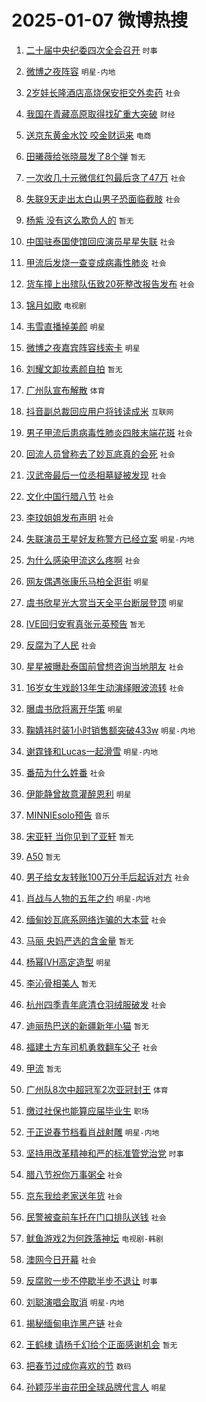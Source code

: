 # 2025-01-07 微博热搜 
1. [二十届中央纪委四次全会召开](https://m.weibo.cn/search?containerid=100103type%3D1%26t%3D10%26q%3D%23%E4%BA%8C%E5%8D%81%E5%B1%8A%E4%B8%AD%E5%A4%AE%E7%BA%AA%E5%A7%94%E5%9B%9B%E6%AC%A1%E5%85%A8%E4%BC%9A%E5%8F%AC%E5%BC%80%23&stream_entry_id=51&isnewpage=1&extparam=seat%3D1%26cate%3D10103%26q%3D%2523%25E4%25BA%258C%25E5%258D%2581%25E5%25B1%258A%25E4%25B8%25AD%25E5%25A4%25AE%25E7%25BA%25AA%25E5%25A7%2594%25E5%259B%259B%25E6%25AC%25A1%25E5%2585%25A8%25E4%25BC%259A%25E5%258F%25AC%25E5%25BC%2580%2523%26filter_type%3Drealtimehot%26stream_entry_id%3D51%26pos%3D0%26c_type%3D51%26dgr%3D0%26display_time%3D1736184083%26pre_seqid%3D173618408309308891125) `时事` 

2. [微博之夜阵容](https://m.weibo.cn/search?containerid=100103type%3D1%26t%3D10%26q%3D%E5%BE%AE%E5%8D%9A%E4%B9%8B%E5%A4%9C%E9%98%B5%E5%AE%B9&stream_entry_id=31&isnewpage=1&extparam=seat%3D1%26cate%3D5001%26flag%3D16%26stream_entry_id%3D31%26lcate%3D5001%26realpos%3D1%26q%3D%25E5%25BE%25AE%25E5%258D%259A%25E4%25B9%258B%25E5%25A4%259C%25E9%2598%25B5%25E5%25AE%25B9%26filter_type%3Drealtimehot%26dgr%3D0%26pos%3D0%26c_type%3D31%26band_rank%3D1%26display_time%3D1736184083%26pre_seqid%3D173618408309308891125) `明星-内地` 

3. [2岁娃长隆酒店高烧保安拒交外卖药](https://m.weibo.cn/search?containerid=100103type%3D1%26t%3D10%26q%3D%232%E5%B2%81%E5%A8%83%E9%95%BF%E9%9A%86%E9%85%92%E5%BA%97%E9%AB%98%E7%83%A7%E4%BF%9D%E5%AE%89%E6%8B%92%E4%BA%A4%E5%A4%96%E5%8D%96%E8%8D%AF%23&stream_entry_id=31&isnewpage=1&extparam=seat%3D1%26cate%3D5001%26flag%3D0%26stream_entry_id%3D31%26lcate%3D5001%26realpos%3D2%26q%3D%25232%25E5%25B2%2581%25E5%25A8%2583%25E9%2595%25BF%25E9%259A%2586%25E9%2585%2592%25E5%25BA%2597%25E9%25AB%2598%25E7%2583%25A7%25E4%25BF%259D%25E5%25AE%2589%25E6%258B%2592%25E4%25BA%25A4%25E5%25A4%2596%25E5%258D%2596%25E8%258D%25AF%2523%26filter_type%3Drealtimehot%26dgr%3D0%26pos%3D1%26c_type%3D31%26band_rank%3D2%26display_time%3D1736184083%26pre_seqid%3D173618408309308891125) `社会` 

4. [我国在青藏高原取得找矿重大突破](https://m.weibo.cn/search?containerid=100103type%3D1%26t%3D10%26q%3D%23%E6%88%91%E5%9B%BD%E5%9C%A8%E9%9D%92%E8%97%8F%E9%AB%98%E5%8E%9F%E5%8F%96%E5%BE%97%E6%89%BE%E7%9F%BF%E9%87%8D%E5%A4%A7%E7%AA%81%E7%A0%B4%23&stream_entry_id=31&isnewpage=1&extparam=seat%3D1%26cate%3D5001%26flag%3D0%26stream_entry_id%3D31%26lcate%3D5001%26realpos%3D3%26q%3D%2523%25E6%2588%2591%25E5%259B%25BD%25E5%259C%25A8%25E9%259D%2592%25E8%2597%258F%25E9%25AB%2598%25E5%258E%259F%25E5%258F%2596%25E5%25BE%2597%25E6%2589%25BE%25E7%259F%25BF%25E9%2587%258D%25E5%25A4%25A7%25E7%25AA%2581%25E7%25A0%25B4%2523%26filter_type%3Drealtimehot%26dgr%3D0%26pos%3D2%26c_type%3D31%26band_rank%3D3%26display_time%3D1736184083%26pre_seqid%3D173618408309308891125) `财经` 

5. [送京东黄金水饺 咬金财运来](https://m.weibo.cn/search?containerid=100103type%3D1%26t%3D10%26q%3D%23%E9%80%81%E4%BA%AC%E4%B8%9C%E9%BB%84%E9%87%91%E6%B0%B4%E9%A5%BA+%E5%92%AC%E9%87%91%E8%B4%A2%E8%BF%90%E6%9D%A5%23&stream_entry_id=31&isnewpage=1&extparam=seat%3D1%26cate%3D5001%26stream_entry_id%3D31%26lcate%3D5001%26q%3D%2523%25E9%2580%2581%25E4%25BA%25AC%25E4%25B8%259C%25E9%25BB%2584%25E9%2587%2591%25E6%25B0%25B4%25E9%25A5%25BA%2520%25E5%2592%25AC%25E9%2587%2591%25E8%25B4%25A2%25E8%25BF%2590%25E6%259D%25A5%2523%26topic_ad%3D1%26c_type%3D31%26is_ad_pos%3D1%26filter_type%3Drealtimehot%26dgr%3D0%26pos%3D3%26adid%3D271813%26band_rank%3D4%26display_time%3D1736184083%26pre_seqid%3D173618408309308891125) `电商` 

6. [田曦薇给张晓晨发了8个弹](https://m.weibo.cn/search?containerid=100103type%3D1%26t%3D10%26q%3D%E7%94%B0%E6%9B%A6%E8%96%87%E7%BB%99%E5%BC%A0%E6%99%93%E6%99%A8%E5%8F%91%E4%BA%868%E4%B8%AA%E5%BC%B9&stream_entry_id=31&isnewpage=1&extparam=seat%3D1%26cate%3D5001%26flag%3D1%26stream_entry_id%3D31%26lcate%3D5001%26realpos%3D4%26q%3D%25E7%2594%25B0%25E6%259B%25A6%25E8%2596%2587%25E7%25BB%2599%25E5%25BC%25A0%25E6%2599%2593%25E6%2599%25A8%25E5%258F%2591%25E4%25BA%25868%25E4%25B8%25AA%25E5%25BC%25B9%26filter_type%3Drealtimehot%26dgr%3D0%26pos%3D4%26c_type%3D31%26band_rank%3D4%26display_time%3D1736184083%26pre_seqid%3D173618408309308891125) `暂无` 

7. [一次收几十元微信红包最后贪了47万](https://m.weibo.cn/search?containerid=100103type%3D1%26t%3D10%26q%3D%23%E4%B8%80%E6%AC%A1%E6%94%B6%E5%87%A0%E5%8D%81%E5%85%83%E5%BE%AE%E4%BF%A1%E7%BA%A2%E5%8C%85%E6%9C%80%E5%90%8E%E8%B4%AA%E4%BA%8647%E4%B8%87%23&stream_entry_id=31&isnewpage=1&extparam=seat%3D1%26cate%3D5001%26flag%3D0%26stream_entry_id%3D31%26lcate%3D5001%26realpos%3D5%26q%3D%2523%25E4%25B8%2580%25E6%25AC%25A1%25E6%2594%25B6%25E5%2587%25A0%25E5%258D%2581%25E5%2585%2583%25E5%25BE%25AE%25E4%25BF%25A1%25E7%25BA%25A2%25E5%258C%2585%25E6%259C%2580%25E5%2590%258E%25E8%25B4%25AA%25E4%25BA%258647%25E4%25B8%2587%2523%26filter_type%3Drealtimehot%26dgr%3D0%26pos%3D5%26c_type%3D31%26band_rank%3D5%26display_time%3D1736184083%26pre_seqid%3D173618408309308891125) `社会` 

8. [失联9天走出太白山男子恐面临截肢](https://m.weibo.cn/search?containerid=100103type%3D1%26t%3D10%26q%3D%23%E5%A4%B1%E8%81%949%E5%A4%A9%E8%B5%B0%E5%87%BA%E5%A4%AA%E7%99%BD%E5%B1%B1%E7%94%B7%E5%AD%90%E6%81%90%E9%9D%A2%E4%B8%B4%E6%88%AA%E8%82%A2%23&stream_entry_id=31&isnewpage=1&extparam=seat%3D1%26cate%3D5001%26flag%3D0%26stream_entry_id%3D31%26lcate%3D5001%26realpos%3D6%26q%3D%2523%25E5%25A4%25B1%25E8%2581%25949%25E5%25A4%25A9%25E8%25B5%25B0%25E5%2587%25BA%25E5%25A4%25AA%25E7%2599%25BD%25E5%25B1%25B1%25E7%2594%25B7%25E5%25AD%2590%25E6%2581%2590%25E9%259D%25A2%25E4%25B8%25B4%25E6%2588%25AA%25E8%2582%25A2%2523%26filter_type%3Drealtimehot%26dgr%3D0%26pos%3D6%26c_type%3D31%26band_rank%3D6%26display_time%3D1736184083%26pre_seqid%3D173618408309308891125) `社会` 

9. [杨紫 没有这么欺负人的](https://m.weibo.cn/search?containerid=100103type%3D1%26t%3D10%26q%3D%E6%9D%A8%E7%B4%AB+%E6%B2%A1%E6%9C%89%E8%BF%99%E4%B9%88%E6%AC%BA%E8%B4%9F%E4%BA%BA%E7%9A%84&stream_entry_id=31&isnewpage=1&extparam=seat%3D1%26cate%3D5001%26flag%3D2%26stream_entry_id%3D31%26lcate%3D5001%26realpos%3D7%26q%3D%25E6%259D%25A8%25E7%25B4%25AB%2520%25E6%25B2%25A1%25E6%259C%2589%25E8%25BF%2599%25E4%25B9%2588%25E6%25AC%25BA%25E8%25B4%259F%25E4%25BA%25BA%25E7%259A%2584%26filter_type%3Drealtimehot%26dgr%3D0%26pos%3D7%26c_type%3D31%26band_rank%3D7%26display_time%3D1736184083%26pre_seqid%3D173618408309308891125) `暂无` 

10. [中国驻泰国使馆回应演员星星失联](https://m.weibo.cn/search?containerid=100103type%3D1%26t%3D10%26q%3D%23%E4%B8%AD%E5%9B%BD%E9%A9%BB%E6%B3%B0%E5%9B%BD%E4%BD%BF%E9%A6%86%E5%9B%9E%E5%BA%94%E6%BC%94%E5%91%98%E6%98%9F%E6%98%9F%E5%A4%B1%E8%81%94%23&stream_entry_id=31&isnewpage=1&extparam=seat%3D1%26cate%3D5001%26flag%3D0%26stream_entry_id%3D31%26lcate%3D5001%26realpos%3D8%26q%3D%2523%25E4%25B8%25AD%25E5%259B%25BD%25E9%25A9%25BB%25E6%25B3%25B0%25E5%259B%25BD%25E4%25BD%25BF%25E9%25A6%2586%25E5%259B%259E%25E5%25BA%2594%25E6%25BC%2594%25E5%2591%2598%25E6%2598%259F%25E6%2598%259F%25E5%25A4%25B1%25E8%2581%2594%2523%26filter_type%3Drealtimehot%26dgr%3D0%26pos%3D8%26c_type%3D31%26band_rank%3D8%26display_time%3D1736184083%26pre_seqid%3D173618408309308891125) `社会` 

11. [甲流后发烧一查变成病毒性肺炎](https://m.weibo.cn/search?containerid=100103type%3D1%26t%3D10%26q%3D%23%E7%94%B2%E6%B5%81%E5%90%8E%E5%8F%91%E7%83%A7%E4%B8%80%E6%9F%A5%E5%8F%98%E6%88%90%E7%97%85%E6%AF%92%E6%80%A7%E8%82%BA%E7%82%8E%23&stream_entry_id=31&isnewpage=1&extparam=seat%3D1%26cate%3D5001%26flag%3D0%26stream_entry_id%3D31%26lcate%3D5001%26realpos%3D9%26q%3D%2523%25E7%2594%25B2%25E6%25B5%2581%25E5%2590%258E%25E5%258F%2591%25E7%2583%25A7%25E4%25B8%2580%25E6%259F%25A5%25E5%258F%2598%25E6%2588%2590%25E7%2597%2585%25E6%25AF%2592%25E6%2580%25A7%25E8%2582%25BA%25E7%2582%258E%2523%26filter_type%3Drealtimehot%26dgr%3D0%26pos%3D9%26c_type%3D31%26band_rank%3D9%26display_time%3D1736184083%26pre_seqid%3D173618408309308891125) `社会` 

12. [货车撞上出殡队伍致20死整改报告发布](https://m.weibo.cn/search?containerid=100103type%3D1%26t%3D10%26q%3D%23%E8%B4%A7%E8%BD%A6%E6%92%9E%E4%B8%8A%E5%87%BA%E6%AE%A1%E9%98%9F%E4%BC%8D%E8%87%B420%E6%AD%BB%E6%95%B4%E6%94%B9%E6%8A%A5%E5%91%8A%E5%8F%91%E5%B8%83%23&stream_entry_id=31&isnewpage=1&extparam=seat%3D1%26cate%3D5001%26flag%3D0%26stream_entry_id%3D31%26lcate%3D5001%26realpos%3D10%26q%3D%2523%25E8%25B4%25A7%25E8%25BD%25A6%25E6%2592%259E%25E4%25B8%258A%25E5%2587%25BA%25E6%25AE%25A1%25E9%2598%259F%25E4%25BC%258D%25E8%2587%25B420%25E6%25AD%25BB%25E6%2595%25B4%25E6%2594%25B9%25E6%258A%25A5%25E5%2591%258A%25E5%258F%2591%25E5%25B8%2583%2523%26filter_type%3Drealtimehot%26dgr%3D0%26pos%3D10%26c_type%3D31%26band_rank%3D10%26display_time%3D1736184083%26pre_seqid%3D173618408309308891125) `社会` 

13. [锦月如歌](https://m.weibo.cn/search?containerid=100103type%3D1%26t%3D10%26q%3D%E9%94%A6%E6%9C%88%E5%A6%82%E6%AD%8C&stream_entry_id=31&isnewpage=1&extparam=seat%3D1%26cate%3D5001%26flag%3D1%26stream_entry_id%3D31%26lcate%3D5001%26realpos%3D11%26q%3D%25E9%2594%25A6%25E6%259C%2588%25E5%25A6%2582%25E6%25AD%258C%26filter_type%3Drealtimehot%26dgr%3D0%26pos%3D11%26c_type%3D31%26band_rank%3D11%26display_time%3D1736184083%26pre_seqid%3D173618408309308891125) `电视剧` 

14. [韦雪直播掉美颜](https://m.weibo.cn/search?containerid=100103type%3D1%26t%3D10%26q%3D%23%E9%9F%A6%E9%9B%AA%E7%9B%B4%E6%92%AD%E6%8E%89%E7%BE%8E%E9%A2%9C%23&stream_entry_id=31&isnewpage=1&extparam=seat%3D1%26cate%3D5001%26flag%3D0%26stream_entry_id%3D31%26lcate%3D5001%26realpos%3D12%26q%3D%2523%25E9%259F%25A6%25E9%259B%25AA%25E7%259B%25B4%25E6%2592%25AD%25E6%258E%2589%25E7%25BE%258E%25E9%25A2%259C%2523%26filter_type%3Drealtimehot%26dgr%3D0%26pos%3D12%26c_type%3D31%26band_rank%3D12%26display_time%3D1736184083%26pre_seqid%3D173618408309308891125) `明星` 

15. [微博之夜嘉宾阵容线索卡](https://m.weibo.cn/search?containerid=100103type%3D1%26t%3D10%26q%3D%23%E5%BE%AE%E5%8D%9A%E4%B9%8B%E5%A4%9C%E5%98%89%E5%AE%BE%E9%98%B5%E5%AE%B9%E7%BA%BF%E7%B4%A2%E5%8D%A1%23&stream_entry_id=31&isnewpage=1&extparam=seat%3D1%26cate%3D5001%26flag%3D1%26stream_entry_id%3D31%26lcate%3D5001%26realpos%3D13%26q%3D%2523%25E5%25BE%25AE%25E5%258D%259A%25E4%25B9%258B%25E5%25A4%259C%25E5%2598%2589%25E5%25AE%25BE%25E9%2598%25B5%25E5%25AE%25B9%25E7%25BA%25BF%25E7%25B4%25A2%25E5%258D%25A1%2523%26filter_type%3Drealtimehot%26dgr%3D0%26pos%3D13%26c_type%3D31%26band_rank%3D13%26display_time%3D1736184083%26pre_seqid%3D173618408309308891125) `明星` 

16. [刘耀文卸妆素颜自拍](https://m.weibo.cn/search?containerid=100103type%3D1%26t%3D10%26q%3D%23%E5%88%98%E8%80%80%E6%96%87%E5%8D%B8%E5%A6%86%E7%B4%A0%E9%A2%9C%E8%87%AA%E6%8B%8D%23&stream_entry_id=31&isnewpage=1&extparam=seat%3D1%26cate%3D5001%26flag%3D1%26stream_entry_id%3D31%26lcate%3D5001%26realpos%3D14%26q%3D%2523%25E5%2588%2598%25E8%2580%2580%25E6%2596%2587%25E5%258D%25B8%25E5%25A6%2586%25E7%25B4%25A0%25E9%25A2%259C%25E8%2587%25AA%25E6%258B%258D%2523%26filter_type%3Drealtimehot%26dgr%3D0%26pos%3D14%26c_type%3D31%26band_rank%3D14%26display_time%3D1736184083%26pre_seqid%3D173618408309308891125) `暂无` 

17. [广州队宣布解散](https://m.weibo.cn/search?containerid=100103type%3D1%26t%3D10%26q%3D%23%E5%B9%BF%E5%B7%9E%E9%98%9F%E5%AE%A3%E5%B8%83%E8%A7%A3%E6%95%A3%23&stream_entry_id=31&isnewpage=1&extparam=seat%3D1%26cate%3D5001%26flag%3D0%26stream_entry_id%3D31%26lcate%3D5001%26realpos%3D15%26q%3D%2523%25E5%25B9%25BF%25E5%25B7%259E%25E9%2598%259F%25E5%25AE%25A3%25E5%25B8%2583%25E8%25A7%25A3%25E6%2595%25A3%2523%26filter_type%3Drealtimehot%26dgr%3D0%26pos%3D15%26c_type%3D31%26band_rank%3D15%26display_time%3D1736184083%26pre_seqid%3D173618408309308891125) `体育` 

18. [抖音副总裁回应用户将钱读成米](https://m.weibo.cn/search?containerid=100103type%3D1%26t%3D10%26q%3D%23%E6%8A%96%E9%9F%B3%E5%89%AF%E6%80%BB%E8%A3%81%E5%9B%9E%E5%BA%94%E7%94%A8%E6%88%B7%E5%B0%86%E9%92%B1%E8%AF%BB%E6%88%90%E7%B1%B3%23&stream_entry_id=31&isnewpage=1&extparam=seat%3D1%26cate%3D5001%26flag%3D0%26stream_entry_id%3D31%26lcate%3D5001%26realpos%3D16%26q%3D%2523%25E6%258A%2596%25E9%259F%25B3%25E5%2589%25AF%25E6%2580%25BB%25E8%25A3%2581%25E5%259B%259E%25E5%25BA%2594%25E7%2594%25A8%25E6%2588%25B7%25E5%25B0%2586%25E9%2592%25B1%25E8%25AF%25BB%25E6%2588%2590%25E7%25B1%25B3%2523%26filter_type%3Drealtimehot%26dgr%3D0%26pos%3D16%26c_type%3D31%26band_rank%3D16%26display_time%3D1736184083%26pre_seqid%3D173618408309308891125) `互联网` 

19. [男子甲流后患病毒性肺炎四肢末端花斑](https://m.weibo.cn/search?containerid=100103type%3D1%26t%3D10%26q%3D%23%E7%94%B7%E5%AD%90%E7%94%B2%E6%B5%81%E5%90%8E%E6%82%A3%E7%97%85%E6%AF%92%E6%80%A7%E8%82%BA%E7%82%8E%E5%9B%9B%E8%82%A2%E6%9C%AB%E7%AB%AF%E8%8A%B1%E6%96%91%23&stream_entry_id=31&isnewpage=1&extparam=seat%3D1%26cate%3D5001%26flag%3D0%26stream_entry_id%3D31%26lcate%3D5001%26realpos%3D17%26q%3D%2523%25E7%2594%25B7%25E5%25AD%2590%25E7%2594%25B2%25E6%25B5%2581%25E5%2590%258E%25E6%2582%25A3%25E7%2597%2585%25E6%25AF%2592%25E6%2580%25A7%25E8%2582%25BA%25E7%2582%258E%25E5%259B%259B%25E8%2582%25A2%25E6%259C%25AB%25E7%25AB%25AF%25E8%258A%25B1%25E6%2596%2591%2523%26filter_type%3Drealtimehot%26dgr%3D0%26pos%3D17%26c_type%3D31%26band_rank%3D17%26display_time%3D1736184083%26pre_seqid%3D173618408309308891125) `社会` 

20. [回流人员曾称去了妙瓦底真的会死](https://m.weibo.cn/search?containerid=100103type%3D1%26t%3D10%26q%3D%23%E5%9B%9E%E6%B5%81%E4%BA%BA%E5%91%98%E6%9B%BE%E7%A7%B0%E5%8E%BB%E4%BA%86%E5%A6%99%E7%93%A6%E5%BA%95%E7%9C%9F%E7%9A%84%E4%BC%9A%E6%AD%BB%23&stream_entry_id=31&isnewpage=1&extparam=seat%3D1%26cate%3D5001%26flag%3D0%26stream_entry_id%3D31%26lcate%3D5001%26realpos%3D18%26q%3D%2523%25E5%259B%259E%25E6%25B5%2581%25E4%25BA%25BA%25E5%2591%2598%25E6%259B%25BE%25E7%25A7%25B0%25E5%258E%25BB%25E4%25BA%2586%25E5%25A6%2599%25E7%2593%25A6%25E5%25BA%2595%25E7%259C%259F%25E7%259A%2584%25E4%25BC%259A%25E6%25AD%25BB%2523%26filter_type%3Drealtimehot%26dgr%3D0%26pos%3D18%26c_type%3D31%26band_rank%3D18%26display_time%3D1736184083%26pre_seqid%3D173618408309308891125) `社会` 

21. [汉武帝最后一位丞相墓疑被发现](https://m.weibo.cn/search?containerid=100103type%3D1%26t%3D10%26q%3D%23%E6%B1%89%E6%AD%A6%E5%B8%9D%E6%9C%80%E5%90%8E%E4%B8%80%E4%BD%8D%E4%B8%9E%E7%9B%B8%E5%A2%93%E7%96%91%E8%A2%AB%E5%8F%91%E7%8E%B0%23&stream_entry_id=31&isnewpage=1&extparam=seat%3D1%26cate%3D5001%26flag%3D0%26stream_entry_id%3D31%26lcate%3D5001%26realpos%3D19%26q%3D%2523%25E6%25B1%2589%25E6%25AD%25A6%25E5%25B8%259D%25E6%259C%2580%25E5%2590%258E%25E4%25B8%2580%25E4%25BD%258D%25E4%25B8%259E%25E7%259B%25B8%25E5%25A2%2593%25E7%2596%2591%25E8%25A2%25AB%25E5%258F%2591%25E7%258E%25B0%2523%26filter_type%3Drealtimehot%26dgr%3D0%26pos%3D19%26c_type%3D31%26band_rank%3D19%26display_time%3D1736184083%26pre_seqid%3D173618408309308891125) `社会` 

22. [文化中国行腊八节](https://m.weibo.cn/search?containerid=100103type%3D1%26t%3D10%26q%3D%23%E6%96%87%E5%8C%96%E4%B8%AD%E5%9B%BD%E8%A1%8C%E8%85%8A%E5%85%AB%E8%8A%82%23&stream_entry_id=31&isnewpage=1&extparam=seat%3D1%26cate%3D5001%26flag%3D1%26stream_entry_id%3D31%26lcate%3D5001%26realpos%3D20%26q%3D%2523%25E6%2596%2587%25E5%258C%2596%25E4%25B8%25AD%25E5%259B%25BD%25E8%25A1%258C%25E8%2585%258A%25E5%2585%25AB%25E8%258A%2582%2523%26filter_type%3Drealtimehot%26dgr%3D0%26pos%3D20%26c_type%3D31%26band_rank%3D20%26display_time%3D1736184083%26pre_seqid%3D173618408309308891125) `社会` 

23. [李玟姐姐发布声明](https://m.weibo.cn/search?containerid=100103type%3D1%26t%3D10%26q%3D%23%E6%9D%8E%E7%8E%9F%E5%A7%90%E5%A7%90%E5%8F%91%E5%B8%83%E5%A3%B0%E6%98%8E%23&stream_entry_id=31&isnewpage=1&extparam=seat%3D1%26cate%3D5001%26flag%3D0%26stream_entry_id%3D31%26lcate%3D5001%26realpos%3D21%26q%3D%2523%25E6%259D%258E%25E7%258E%259F%25E5%25A7%2590%25E5%25A7%2590%25E5%258F%2591%25E5%25B8%2583%25E5%25A3%25B0%25E6%2598%258E%2523%26filter_type%3Drealtimehot%26dgr%3D0%26pos%3D21%26c_type%3D31%26band_rank%3D21%26display_time%3D1736184083%26pre_seqid%3D173618408309308891125) `社会` 

24. [失联演员王星好友称警方已经立案](https://m.weibo.cn/search?containerid=100103type%3D1%26t%3D10%26q%3D%23%E5%A4%B1%E8%81%94%E6%BC%94%E5%91%98%E7%8E%8B%E6%98%9F%E5%A5%BD%E5%8F%8B%E7%A7%B0%E8%AD%A6%E6%96%B9%E5%B7%B2%E7%BB%8F%E7%AB%8B%E6%A1%88%23&stream_entry_id=31&isnewpage=1&extparam=seat%3D1%26cate%3D5001%26flag%3D1%26stream_entry_id%3D31%26lcate%3D5001%26realpos%3D22%26q%3D%2523%25E5%25A4%25B1%25E8%2581%2594%25E6%25BC%2594%25E5%2591%2598%25E7%258E%258B%25E6%2598%259F%25E5%25A5%25BD%25E5%258F%258B%25E7%25A7%25B0%25E8%25AD%25A6%25E6%2596%25B9%25E5%25B7%25B2%25E7%25BB%258F%25E7%25AB%258B%25E6%25A1%2588%2523%26filter_type%3Drealtimehot%26dgr%3D0%26pos%3D22%26c_type%3D31%26band_rank%3D22%26display_time%3D1736184083%26pre_seqid%3D173618408309308891125) `明星-内地` 

25. [为什么感染甲流这么疼啊](https://m.weibo.cn/search?containerid=100103type%3D1%26t%3D10%26q%3D%23%E4%B8%BA%E4%BB%80%E4%B9%88%E6%84%9F%E6%9F%93%E7%94%B2%E6%B5%81%E8%BF%99%E4%B9%88%E7%96%BC%E5%95%8A%23&stream_entry_id=31&isnewpage=1&extparam=seat%3D1%26cate%3D5001%26flag%3D0%26stream_entry_id%3D31%26lcate%3D5001%26realpos%3D23%26q%3D%2523%25E4%25B8%25BA%25E4%25BB%2580%25E4%25B9%2588%25E6%2584%259F%25E6%259F%2593%25E7%2594%25B2%25E6%25B5%2581%25E8%25BF%2599%25E4%25B9%2588%25E7%2596%25BC%25E5%2595%258A%2523%26filter_type%3Drealtimehot%26dgr%3D0%26pos%3D23%26c_type%3D31%26band_rank%3D23%26display_time%3D1736184083%26pre_seqid%3D173618408309308891125) `社会` 

26. [网友偶遇张康乐马柏全逛街](https://m.weibo.cn/search?containerid=100103type%3D1%26t%3D10%26q%3D%23%E7%BD%91%E5%8F%8B%E5%81%B6%E9%81%87%E5%BC%A0%E5%BA%B7%E4%B9%90%E9%A9%AC%E6%9F%8F%E5%85%A8%E9%80%9B%E8%A1%97%23&stream_entry_id=31&isnewpage=1&extparam=seat%3D1%26cate%3D5001%26flag%3D0%26stream_entry_id%3D31%26lcate%3D5001%26realpos%3D24%26q%3D%2523%25E7%25BD%2591%25E5%258F%258B%25E5%2581%25B6%25E9%2581%2587%25E5%25BC%25A0%25E5%25BA%25B7%25E4%25B9%2590%25E9%25A9%25AC%25E6%259F%258F%25E5%2585%25A8%25E9%2580%259B%25E8%25A1%2597%2523%26filter_type%3Drealtimehot%26dgr%3D0%26pos%3D24%26c_type%3D31%26band_rank%3D24%26display_time%3D1736184083%26pre_seqid%3D173618408309308891125) `明星` 

27. [虞书欣星光大赏当天全平台断层登顶](https://m.weibo.cn/search?containerid=100103type%3D1%26t%3D10%26q%3D%23%E8%99%9E%E4%B9%A6%E6%AC%A3%E6%98%9F%E5%85%89%E5%A4%A7%E8%B5%8F%E5%BD%93%E5%A4%A9%E5%85%A8%E5%B9%B3%E5%8F%B0%E6%96%AD%E5%B1%82%E7%99%BB%E9%A1%B6%23&stream_entry_id=31&isnewpage=1&extparam=seat%3D1%26cate%3D5001%26flag%3D0%26stream_entry_id%3D31%26lcate%3D5001%26realpos%3D25%26q%3D%2523%25E8%2599%259E%25E4%25B9%25A6%25E6%25AC%25A3%25E6%2598%259F%25E5%2585%2589%25E5%25A4%25A7%25E8%25B5%258F%25E5%25BD%2593%25E5%25A4%25A9%25E5%2585%25A8%25E5%25B9%25B3%25E5%258F%25B0%25E6%2596%25AD%25E5%25B1%2582%25E7%2599%25BB%25E9%25A1%25B6%2523%26filter_type%3Drealtimehot%26dgr%3D0%26pos%3D25%26c_type%3D31%26band_rank%3D25%26display_time%3D1736184083%26pre_seqid%3D173618408309308891125) `明星` 

28. [IVE回归安宥真张元英预告](https://m.weibo.cn/search?containerid=100103type%3D1%26t%3D10%26q%3DIVE%E5%9B%9E%E5%BD%92%E5%AE%89%E5%AE%A5%E7%9C%9F%E5%BC%A0%E5%85%83%E8%8B%B1%E9%A2%84%E5%91%8A&stream_entry_id=31&isnewpage=1&extparam=seat%3D1%26cate%3D5001%26flag%3D0%26stream_entry_id%3D31%26lcate%3D5001%26realpos%3D26%26q%3DIVE%25E5%259B%259E%25E5%25BD%2592%25E5%25AE%2589%25E5%25AE%25A5%25E7%259C%259F%25E5%25BC%25A0%25E5%2585%2583%25E8%258B%25B1%25E9%25A2%2584%25E5%2591%258A%26filter_type%3Drealtimehot%26dgr%3D0%26pos%3D26%26c_type%3D31%26band_rank%3D26%26display_time%3D1736184083%26pre_seqid%3D173618408309308891125) `暂无` 

29. [反腐为了人民](https://m.weibo.cn/search?containerid=100103type%3D1%26t%3D10%26q%3D%23%E5%8F%8D%E8%85%90%E4%B8%BA%E4%BA%86%E4%BA%BA%E6%B0%91%23&stream_entry_id=31&isnewpage=1&extparam=seat%3D1%26cate%3D5001%26flag%3D1%26stream_entry_id%3D31%26lcate%3D5001%26realpos%3D27%26q%3D%2523%25E5%258F%258D%25E8%2585%2590%25E4%25B8%25BA%25E4%25BA%2586%25E4%25BA%25BA%25E6%25B0%2591%2523%26filter_type%3Drealtimehot%26dgr%3D0%26pos%3D27%26c_type%3D31%26band_rank%3D27%26display_time%3D1736184083%26pre_seqid%3D173618408309308891125) `社会` 

30. [星星被曝赴泰国前曾想咨询当地朋友](https://m.weibo.cn/search?containerid=100103type%3D1%26t%3D10%26q%3D%23%E6%98%9F%E6%98%9F%E8%A2%AB%E6%9B%9D%E8%B5%B4%E6%B3%B0%E5%9B%BD%E5%89%8D%E6%9B%BE%E6%83%B3%E5%92%A8%E8%AF%A2%E5%BD%93%E5%9C%B0%E6%9C%8B%E5%8F%8B%23&stream_entry_id=31&isnewpage=1&extparam=seat%3D1%26cate%3D5001%26flag%3D0%26stream_entry_id%3D31%26lcate%3D5001%26realpos%3D28%26q%3D%2523%25E6%2598%259F%25E6%2598%259F%25E8%25A2%25AB%25E6%259B%259D%25E8%25B5%25B4%25E6%25B3%25B0%25E5%259B%25BD%25E5%2589%258D%25E6%259B%25BE%25E6%2583%25B3%25E5%2592%25A8%25E8%25AF%25A2%25E5%25BD%2593%25E5%259C%25B0%25E6%259C%258B%25E5%258F%258B%2523%26filter_type%3Drealtimehot%26dgr%3D0%26pos%3D28%26c_type%3D31%26band_rank%3D28%26display_time%3D1736184083%26pre_seqid%3D173618408309308891125) `社会` 

31. [16岁女生戏龄13年生动演绎眼波流转](https://m.weibo.cn/search?containerid=100103type%3D1%26t%3D10%26q%3D%2316%E5%B2%81%E5%A5%B3%E7%94%9F%E6%88%8F%E9%BE%8413%E5%B9%B4%E7%94%9F%E5%8A%A8%E6%BC%94%E7%BB%8E%E7%9C%BC%E6%B3%A2%E6%B5%81%E8%BD%AC%23&stream_entry_id=31&isnewpage=1&extparam=seat%3D1%26cate%3D5001%26flag%3D0%26stream_entry_id%3D31%26lcate%3D5001%26realpos%3D29%26q%3D%252316%25E5%25B2%2581%25E5%25A5%25B3%25E7%2594%259F%25E6%2588%258F%25E9%25BE%258413%25E5%25B9%25B4%25E7%2594%259F%25E5%258A%25A8%25E6%25BC%2594%25E7%25BB%258E%25E7%259C%25BC%25E6%25B3%25A2%25E6%25B5%2581%25E8%25BD%25AC%2523%26filter_type%3Drealtimehot%26dgr%3D0%26pos%3D29%26c_type%3D31%26band_rank%3D29%26display_time%3D1736184083%26pre_seqid%3D173618408309308891125) `社会` 

32. [曝虞书欣将离开华策](https://m.weibo.cn/search?containerid=100103type%3D1%26t%3D10%26q%3D%23%E6%9B%9D%E8%99%9E%E4%B9%A6%E6%AC%A3%E5%B0%86%E7%A6%BB%E5%BC%80%E5%8D%8E%E7%AD%96%23&stream_entry_id=31&isnewpage=1&extparam=seat%3D1%26cate%3D5001%26flag%3D0%26stream_entry_id%3D31%26lcate%3D5001%26realpos%3D30%26q%3D%2523%25E6%259B%259D%25E8%2599%259E%25E4%25B9%25A6%25E6%25AC%25A3%25E5%25B0%2586%25E7%25A6%25BB%25E5%25BC%2580%25E5%258D%258E%25E7%25AD%2596%2523%26filter_type%3Drealtimehot%26dgr%3D0%26pos%3D30%26c_type%3D31%26band_rank%3D30%26display_time%3D1736184083%26pre_seqid%3D173618408309308891125) `明星` 

33. [鞠婧祎时装1小时销售额突破433w](https://m.weibo.cn/search?containerid=100103type%3D1%26t%3D10%26q%3D%23%E9%9E%A0%E5%A9%A7%E7%A5%8E%E6%97%B6%E8%A3%851%E5%B0%8F%E6%97%B6%E9%94%80%E5%94%AE%E9%A2%9D%E7%AA%81%E7%A0%B4433w%23&stream_entry_id=31&isnewpage=1&extparam=seat%3D1%26cate%3D5001%26flag%3D0%26stream_entry_id%3D31%26lcate%3D5001%26realpos%3D31%26q%3D%2523%25E9%259E%25A0%25E5%25A9%25A7%25E7%25A5%258E%25E6%2597%25B6%25E8%25A3%25851%25E5%25B0%258F%25E6%2597%25B6%25E9%2594%2580%25E5%2594%25AE%25E9%25A2%259D%25E7%25AA%2581%25E7%25A0%25B4433w%2523%26filter_type%3Drealtimehot%26dgr%3D0%26pos%3D31%26c_type%3D31%26band_rank%3D31%26display_time%3D1736184083%26pre_seqid%3D173618408309308891125) `明星-内地` 

34. [谢霆锋和Lucas一起滑雪](https://m.weibo.cn/search?containerid=100103type%3D1%26t%3D10%26q%3D%23%E8%B0%A2%E9%9C%86%E9%94%8B%E5%92%8CLucas%E4%B8%80%E8%B5%B7%E6%BB%91%E9%9B%AA%23&stream_entry_id=31&isnewpage=1&extparam=seat%3D1%26cate%3D5001%26flag%3D0%26stream_entry_id%3D31%26lcate%3D5001%26realpos%3D32%26q%3D%2523%25E8%25B0%25A2%25E9%259C%2586%25E9%2594%258B%25E5%2592%258CLucas%25E4%25B8%2580%25E8%25B5%25B7%25E6%25BB%2591%25E9%259B%25AA%2523%26filter_type%3Drealtimehot%26dgr%3D0%26pos%3D32%26c_type%3D31%26band_rank%3D32%26display_time%3D1736184083%26pre_seqid%3D173618408309308891125) `明星-内地` 

35. [番茄为什么姓番](https://m.weibo.cn/search?containerid=100103type%3D1%26t%3D10%26q%3D%23%E7%95%AA%E8%8C%84%E4%B8%BA%E4%BB%80%E4%B9%88%E5%A7%93%E7%95%AA%23&stream_entry_id=31&isnewpage=1&extparam=seat%3D1%26cate%3D5001%26flag%3D0%26stream_entry_id%3D31%26lcate%3D5001%26realpos%3D33%26q%3D%2523%25E7%2595%25AA%25E8%258C%2584%25E4%25B8%25BA%25E4%25BB%2580%25E4%25B9%2588%25E5%25A7%2593%25E7%2595%25AA%2523%26filter_type%3Drealtimehot%26dgr%3D0%26pos%3D33%26c_type%3D31%26band_rank%3D33%26display_time%3D1736184083%26pre_seqid%3D173618408309308891125) `社会` 

36. [伊能静曾故意灌醉恩利](https://m.weibo.cn/search?containerid=100103type%3D1%26t%3D10%26q%3D%23%E4%BC%8A%E8%83%BD%E9%9D%99%E6%9B%BE%E6%95%85%E6%84%8F%E7%81%8C%E9%86%89%E6%81%A9%E5%88%A9%23&stream_entry_id=31&isnewpage=1&extparam=seat%3D1%26cate%3D5001%26flag%3D0%26stream_entry_id%3D31%26lcate%3D5001%26realpos%3D34%26q%3D%2523%25E4%25BC%258A%25E8%2583%25BD%25E9%259D%2599%25E6%259B%25BE%25E6%2595%2585%25E6%2584%258F%25E7%2581%258C%25E9%2586%2589%25E6%2581%25A9%25E5%2588%25A9%2523%26filter_type%3Drealtimehot%26dgr%3D0%26pos%3D34%26c_type%3D31%26band_rank%3D34%26display_time%3D1736184083%26pre_seqid%3D173618408309308891125) `明星` 

37. [MINNIEsolo预告](https://m.weibo.cn/search?containerid=100103type%3D1%26t%3D10%26q%3D%23MINNIEsolo%E9%A2%84%E5%91%8A%23&stream_entry_id=31&isnewpage=1&extparam=seat%3D1%26cate%3D5001%26flag%3D0%26stream_entry_id%3D31%26lcate%3D5001%26realpos%3D35%26q%3D%2523MINNIEsolo%25E9%25A2%2584%25E5%2591%258A%2523%26filter_type%3Drealtimehot%26dgr%3D0%26pos%3D35%26c_type%3D31%26band_rank%3D35%26display_time%3D1736184083%26pre_seqid%3D173618408309308891125) `音乐` 

38. [宋亚轩 当你见到了亚轩](https://m.weibo.cn/search?containerid=100103type%3D1%26t%3D10%26q%3D%E5%AE%8B%E4%BA%9A%E8%BD%A9+%E5%BD%93%E4%BD%A0%E8%A7%81%E5%88%B0%E4%BA%86%E4%BA%9A%E8%BD%A9&stream_entry_id=31&isnewpage=1&extparam=seat%3D1%26cate%3D5001%26flag%3D0%26stream_entry_id%3D31%26lcate%3D5001%26realpos%3D36%26q%3D%25E5%25AE%258B%25E4%25BA%259A%25E8%25BD%25A9%2520%25E5%25BD%2593%25E4%25BD%25A0%25E8%25A7%2581%25E5%2588%25B0%25E4%25BA%2586%25E4%25BA%259A%25E8%25BD%25A9%26filter_type%3Drealtimehot%26dgr%3D0%26pos%3D36%26c_type%3D31%26band_rank%3D36%26display_time%3D1736184083%26pre_seqid%3D173618408309308891125) `暂无` 

39. [A50](https://m.weibo.cn/search?containerid=100103type%3D1%26t%3D10%26q%3DA50&stream_entry_id=31&isnewpage=1&extparam=seat%3D1%26cate%3D5001%26flag%3D0%26stream_entry_id%3D31%26lcate%3D5001%26realpos%3D37%26q%3DA50%26filter_type%3Drealtimehot%26dgr%3D0%26pos%3D37%26c_type%3D31%26band_rank%3D37%26display_time%3D1736184083%26pre_seqid%3D173618408309308891125) `暂无` 

40. [男子给女友转账100万分手后起诉对方](https://m.weibo.cn/search?containerid=100103type%3D1%26t%3D10%26q%3D%23%E7%94%B7%E5%AD%90%E7%BB%99%E5%A5%B3%E5%8F%8B%E8%BD%AC%E8%B4%A6100%E4%B8%87%E5%88%86%E6%89%8B%E5%90%8E%E8%B5%B7%E8%AF%89%E5%AF%B9%E6%96%B9%23&stream_entry_id=31&isnewpage=1&extparam=seat%3D1%26cate%3D5001%26flag%3D0%26stream_entry_id%3D31%26lcate%3D5001%26realpos%3D38%26q%3D%2523%25E7%2594%25B7%25E5%25AD%2590%25E7%25BB%2599%25E5%25A5%25B3%25E5%258F%258B%25E8%25BD%25AC%25E8%25B4%25A6100%25E4%25B8%2587%25E5%2588%2586%25E6%2589%258B%25E5%2590%258E%25E8%25B5%25B7%25E8%25AF%2589%25E5%25AF%25B9%25E6%2596%25B9%2523%26filter_type%3Drealtimehot%26dgr%3D0%26pos%3D38%26c_type%3D31%26band_rank%3D38%26display_time%3D1736184083%26pre_seqid%3D173618408309308891125) `社会` 

41. [肖战与人物的五年之约](https://m.weibo.cn/search?containerid=100103type%3D1%26t%3D10%26q%3D%23%E8%82%96%E6%88%98%E4%B8%8E%E4%BA%BA%E7%89%A9%E7%9A%84%E4%BA%94%E5%B9%B4%E4%B9%8B%E7%BA%A6%23&stream_entry_id=31&isnewpage=1&extparam=seat%3D1%26cate%3D5001%26flag%3D0%26stream_entry_id%3D31%26lcate%3D5001%26realpos%3D39%26q%3D%2523%25E8%2582%2596%25E6%2588%2598%25E4%25B8%258E%25E4%25BA%25BA%25E7%2589%25A9%25E7%259A%2584%25E4%25BA%2594%25E5%25B9%25B4%25E4%25B9%258B%25E7%25BA%25A6%2523%26filter_type%3Drealtimehot%26dgr%3D0%26pos%3D39%26c_type%3D31%26band_rank%3D39%26display_time%3D1736184083%26pre_seqid%3D173618408309308891125) `明星-内地` 

42. [缅甸妙瓦底系网络诈骗的大本营](https://m.weibo.cn/search?containerid=100103type%3D1%26t%3D10%26q%3D%23%E7%BC%85%E7%94%B8%E5%A6%99%E7%93%A6%E5%BA%95%E7%B3%BB%E7%BD%91%E7%BB%9C%E8%AF%88%E9%AA%97%E7%9A%84%E5%A4%A7%E6%9C%AC%E8%90%A5%23&stream_entry_id=31&isnewpage=1&extparam=seat%3D1%26cate%3D5001%26flag%3D0%26stream_entry_id%3D31%26lcate%3D5001%26realpos%3D40%26q%3D%2523%25E7%25BC%2585%25E7%2594%25B8%25E5%25A6%2599%25E7%2593%25A6%25E5%25BA%2595%25E7%25B3%25BB%25E7%25BD%2591%25E7%25BB%259C%25E8%25AF%2588%25E9%25AA%2597%25E7%259A%2584%25E5%25A4%25A7%25E6%259C%25AC%25E8%2590%25A5%2523%26filter_type%3Drealtimehot%26dgr%3D0%26pos%3D40%26c_type%3D31%26band_rank%3D40%26display_time%3D1736184083%26pre_seqid%3D173618408309308891125) `社会` 

43. [马丽 央妈严选的含金量](https://m.weibo.cn/search?containerid=100103type%3D1%26t%3D10%26q%3D%E9%A9%AC%E4%B8%BD+%E5%A4%AE%E5%A6%88%E4%B8%A5%E9%80%89%E7%9A%84%E5%90%AB%E9%87%91%E9%87%8F&stream_entry_id=31&isnewpage=1&extparam=seat%3D1%26cate%3D5001%26flag%3D0%26stream_entry_id%3D31%26lcate%3D5001%26realpos%3D41%26q%3D%25E9%25A9%25AC%25E4%25B8%25BD%2520%25E5%25A4%25AE%25E5%25A6%2588%25E4%25B8%25A5%25E9%2580%2589%25E7%259A%2584%25E5%2590%25AB%25E9%2587%2591%25E9%2587%258F%26filter_type%3Drealtimehot%26dgr%3D0%26pos%3D41%26c_type%3D31%26band_rank%3D41%26display_time%3D1736184083%26pre_seqid%3D173618408309308891125) `暂无` 

44. [杨幂IVH高定造型](https://m.weibo.cn/search?containerid=100103type%3D1%26t%3D10%26q%3D%23%E6%9D%A8%E5%B9%82IVH%E9%AB%98%E5%AE%9A%E9%80%A0%E5%9E%8B%23&stream_entry_id=31&isnewpage=1&extparam=seat%3D1%26cate%3D5001%26flag%3D1%26stream_entry_id%3D31%26lcate%3D5001%26realpos%3D42%26q%3D%2523%25E6%259D%25A8%25E5%25B9%2582IVH%25E9%25AB%2598%25E5%25AE%259A%25E9%2580%25A0%25E5%259E%258B%2523%26filter_type%3Drealtimehot%26dgr%3D0%26pos%3D42%26c_type%3D31%26band_rank%3D42%26display_time%3D1736184083%26pre_seqid%3D173618408309308891125) `明星` 

45. [李沁骨相美人](https://m.weibo.cn/search?containerid=100103type%3D1%26t%3D10%26q%3D%E6%9D%8E%E6%B2%81%E9%AA%A8%E7%9B%B8%E7%BE%8E%E4%BA%BA&stream_entry_id=31&isnewpage=1&extparam=seat%3D1%26cate%3D5001%26flag%3D0%26stream_entry_id%3D31%26lcate%3D5001%26realpos%3D43%26q%3D%25E6%259D%258E%25E6%25B2%2581%25E9%25AA%25A8%25E7%259B%25B8%25E7%25BE%258E%25E4%25BA%25BA%26filter_type%3Drealtimehot%26dgr%3D0%26pos%3D43%26c_type%3D31%26band_rank%3D43%26display_time%3D1736184083%26pre_seqid%3D173618408309308891125) `暂无` 

46. [杭州四季青年底清仓羽绒服破发](https://m.weibo.cn/search?containerid=100103type%3D1%26t%3D10%26q%3D%23%E6%9D%AD%E5%B7%9E%E5%9B%9B%E5%AD%A3%E9%9D%92%E5%B9%B4%E5%BA%95%E6%B8%85%E4%BB%93%E7%BE%BD%E7%BB%92%E6%9C%8D%E7%A0%B4%E5%8F%91%23&stream_entry_id=31&isnewpage=1&extparam=seat%3D1%26cate%3D5001%26flag%3D0%26stream_entry_id%3D31%26lcate%3D5001%26realpos%3D44%26q%3D%2523%25E6%259D%25AD%25E5%25B7%259E%25E5%259B%259B%25E5%25AD%25A3%25E9%259D%2592%25E5%25B9%25B4%25E5%25BA%2595%25E6%25B8%2585%25E4%25BB%2593%25E7%25BE%25BD%25E7%25BB%2592%25E6%259C%258D%25E7%25A0%25B4%25E5%258F%2591%2523%26filter_type%3Drealtimehot%26dgr%3D0%26pos%3D44%26c_type%3D31%26band_rank%3D44%26display_time%3D1736184083%26pre_seqid%3D173618408309308891125) `社会` 

47. [迪丽热巴送的新疆新年小猫](https://m.weibo.cn/search?containerid=100103type%3D1%26t%3D10%26q%3D%E8%BF%AA%E4%B8%BD%E7%83%AD%E5%B7%B4%E9%80%81%E7%9A%84%E6%96%B0%E7%96%86%E6%96%B0%E5%B9%B4%E5%B0%8F%E7%8C%AB&stream_entry_id=31&isnewpage=1&extparam=seat%3D1%26cate%3D5001%26flag%3D0%26stream_entry_id%3D31%26lcate%3D5001%26realpos%3D45%26q%3D%25E8%25BF%25AA%25E4%25B8%25BD%25E7%2583%25AD%25E5%25B7%25B4%25E9%2580%2581%25E7%259A%2584%25E6%2596%25B0%25E7%2596%2586%25E6%2596%25B0%25E5%25B9%25B4%25E5%25B0%258F%25E7%258C%25AB%26filter_type%3Drealtimehot%26dgr%3D0%26pos%3D45%26c_type%3D31%26band_rank%3D45%26display_time%3D1736184083%26pre_seqid%3D173618408309308891125) `暂无` 

48. [福建土方车司机勇救翻车父子](https://m.weibo.cn/search?containerid=100103type%3D1%26t%3D10%26q%3D%23%E7%A6%8F%E5%BB%BA%E5%9C%9F%E6%96%B9%E8%BD%A6%E5%8F%B8%E6%9C%BA%E5%8B%87%E6%95%91%E7%BF%BB%E8%BD%A6%E7%88%B6%E5%AD%90%23&stream_entry_id=31&isnewpage=1&extparam=seat%3D1%26cate%3D5001%26flag%3D32768%26stream_entry_id%3D31%26lcate%3D5001%26realpos%3D46%26q%3D%2523%25E7%25A6%258F%25E5%25BB%25BA%25E5%259C%259F%25E6%2596%25B9%25E8%25BD%25A6%25E5%258F%25B8%25E6%259C%25BA%25E5%258B%2587%25E6%2595%2591%25E7%25BF%25BB%25E8%25BD%25A6%25E7%2588%25B6%25E5%25AD%2590%2523%26filter_type%3Drealtimehot%26dgr%3D0%26pos%3D46%26c_type%3D31%26band_rank%3D46%26display_time%3D1736184083%26pre_seqid%3D173618408309308891125) `社会` 

49. [甲流](https://m.weibo.cn/search?containerid=100103type%3D1%26t%3D10%26q%3D%E7%94%B2%E6%B5%81&stream_entry_id=31&isnewpage=1&extparam=seat%3D1%26cate%3D5001%26flag%3D0%26stream_entry_id%3D31%26lcate%3D5001%26realpos%3D47%26q%3D%25E7%2594%25B2%25E6%25B5%2581%26filter_type%3Drealtimehot%26dgr%3D0%26pos%3D47%26c_type%3D31%26band_rank%3D47%26display_time%3D1736184083%26pre_seqid%3D173618408309308891125) `暂无` 

50. [广州队8次中超冠军2次亚冠封王](https://m.weibo.cn/search?containerid=100103type%3D1%26t%3D10%26q%3D%23%E5%B9%BF%E5%B7%9E%E9%98%9F8%E6%AC%A1%E4%B8%AD%E8%B6%85%E5%86%A0%E5%86%9B2%E6%AC%A1%E4%BA%9A%E5%86%A0%E5%B0%81%E7%8E%8B%23&stream_entry_id=31&isnewpage=1&extparam=seat%3D1%26cate%3D5001%26flag%3D0%26stream_entry_id%3D31%26lcate%3D5001%26realpos%3D48%26q%3D%2523%25E5%25B9%25BF%25E5%25B7%259E%25E9%2598%259F8%25E6%25AC%25A1%25E4%25B8%25AD%25E8%25B6%2585%25E5%2586%25A0%25E5%2586%259B2%25E6%25AC%25A1%25E4%25BA%259A%25E5%2586%25A0%25E5%25B0%2581%25E7%258E%258B%2523%26filter_type%3Drealtimehot%26dgr%3D0%26pos%3D48%26c_type%3D31%26band_rank%3D48%26display_time%3D1736184083%26pre_seqid%3D173618408309308891125) `体育` 

51. [缴过社保也能算应届毕业生](https://m.weibo.cn/search?containerid=100103type%3D1%26t%3D10%26q%3D%23%E7%BC%B4%E8%BF%87%E7%A4%BE%E4%BF%9D%E4%B9%9F%E8%83%BD%E7%AE%97%E5%BA%94%E5%B1%8A%E6%AF%95%E4%B8%9A%E7%94%9F%23&stream_entry_id=31&isnewpage=1&extparam=seat%3D1%26cate%3D5001%26flag%3D1%26stream_entry_id%3D31%26lcate%3D5001%26realpos%3D49%26q%3D%2523%25E7%25BC%25B4%25E8%25BF%2587%25E7%25A4%25BE%25E4%25BF%259D%25E4%25B9%259F%25E8%2583%25BD%25E7%25AE%2597%25E5%25BA%2594%25E5%25B1%258A%25E6%25AF%2595%25E4%25B8%259A%25E7%2594%259F%2523%26filter_type%3Drealtimehot%26dgr%3D0%26pos%3D49%26c_type%3D31%26band_rank%3D49%26display_time%3D1736184083%26pre_seqid%3D173618408309308891125) `职场` 

52. [于正说春节档看肖战射雕](https://m.weibo.cn/search?containerid=100103type%3D1%26t%3D10%26q%3D%23%E4%BA%8E%E6%AD%A3%E8%AF%B4%E6%98%A5%E8%8A%82%E6%A1%A3%E7%9C%8B%E8%82%96%E6%88%98%E5%B0%84%E9%9B%95%23&stream_entry_id=31&isnewpage=1&extparam=seat%3D1%26cate%3D5001%26flag%3D0%26stream_entry_id%3D31%26lcate%3D5001%26realpos%3D50%26q%3D%2523%25E4%25BA%258E%25E6%25AD%25A3%25E8%25AF%25B4%25E6%2598%25A5%25E8%258A%2582%25E6%25A1%25A3%25E7%259C%258B%25E8%2582%2596%25E6%2588%2598%25E5%25B0%2584%25E9%259B%2595%2523%26filter_type%3Drealtimehot%26dgr%3D0%26pos%3D50%26c_type%3D31%26band_rank%3D50%26display_time%3D1736184083%26pre_seqid%3D173618408309308891125) `明星-内地` 

53. [坚持用改革精神和严的标准管党治党](https://m.weibo.cn/search?containerid=100103type%3D1%26t%3D10%26q%3D%23%E5%9D%9A%E6%8C%81%E7%94%A8%E6%94%B9%E9%9D%A9%E7%B2%BE%E7%A5%9E%E5%92%8C%E4%B8%A5%E7%9A%84%E6%A0%87%E5%87%86%E7%AE%A1%E5%85%9A%E6%B2%BB%E5%85%9A%23&stream_entry_id=51&isnewpage=1&extparam=seat%3D1%26cate%3D10103%26pos%3D0%26c_type%3D51%26filter_type%3Drealtimehot%26q%3D%2523%25E5%259D%259A%25E6%258C%2581%25E7%2594%25A8%25E6%2594%25B9%25E9%259D%25A9%25E7%25B2%25BE%25E7%25A5%259E%25E5%2592%258C%25E4%25B8%25A5%25E7%259A%2584%25E6%25A0%2587%25E5%2587%2586%25E7%25AE%25A1%25E5%2585%259A%25E6%25B2%25BB%25E5%2585%259A%2523%26dgr%3D0%26stream_entry_id%3D51%26display_time%3D1736181065%26pre_seqid%3D17361810650730895359) `时事` 

54. [腊八节祝你万事粥全](https://m.weibo.cn/search?containerid=100103type%3D1%26t%3D10%26q%3D%23%E8%85%8A%E5%85%AB%E8%8A%82%E7%A5%9D%E4%BD%A0%E4%B8%87%E4%BA%8B%E7%B2%A5%E5%85%A8%23&stream_entry_id=31&isnewpage=1&extparam=seat%3D1%26band_rank%3D3%26filter_type%3Drealtimehot%26c_type%3D31%26lcate%3D5001%26cate%3D5001%26pos%3D2%26flag%3D0%26stream_entry_id%3D31%26q%3D%2523%25E8%2585%258A%25E5%2585%25AB%25E8%258A%2582%25E7%25A5%259D%25E4%25BD%25A0%25E4%25B8%2587%25E4%25BA%258B%25E7%25B2%25A5%25E5%2585%25A8%2523%26dgr%3D0%26realpos%3D3%26display_time%3D1736181065%26pre_seqid%3D17361810650730895359) `社会` 

55. [京东我给老家送年货](https://m.weibo.cn/search?containerid=100103type%3D1%26t%3D10%26q%3D%23%E4%BA%AC%E4%B8%9C%E6%88%91%E7%BB%99%E8%80%81%E5%AE%B6%E9%80%81%E5%B9%B4%E8%B4%A7%23&stream_entry_id=31&isnewpage=1&extparam=seat%3D1%26adid%3D271832%26band_rank%3D4%26filter_type%3Drealtimehot%26is_ad_pos%3D1%26lcate%3D5001%26cate%3D5001%26pos%3D3%26topic_ad%3D1%26q%3D%2523%25E4%25BA%25AC%25E4%25B8%259C%25E6%2588%2591%25E7%25BB%2599%25E8%2580%2581%25E5%25AE%25B6%25E9%2580%2581%25E5%25B9%25B4%25E8%25B4%25A7%2523%26stream_entry_id%3D31%26dgr%3D0%26c_type%3D31%26display_time%3D1736181065%26pre_seqid%3D17361810650730895359) `社会` 

56. [民警被查前车托在门口排队送钱](https://m.weibo.cn/search?containerid=100103type%3D1%26t%3D10%26q%3D%23%E6%B0%91%E8%AD%A6%E8%A2%AB%E6%9F%A5%E5%89%8D%E8%BD%A6%E6%89%98%E5%9C%A8%E9%97%A8%E5%8F%A3%E6%8E%92%E9%98%9F%E9%80%81%E9%92%B1%23&stream_entry_id=31&isnewpage=1&extparam=seat%3D1%26band_rank%3D21%26filter_type%3Drealtimehot%26c_type%3D31%26lcate%3D5001%26cate%3D5001%26pos%3D21%26flag%3D0%26stream_entry_id%3D31%26q%3D%2523%25E6%25B0%2591%25E8%25AD%25A6%25E8%25A2%25AB%25E6%259F%25A5%25E5%2589%258D%25E8%25BD%25A6%25E6%2589%2598%25E5%259C%25A8%25E9%2597%25A8%25E5%258F%25A3%25E6%258E%2592%25E9%2598%259F%25E9%2580%2581%25E9%2592%25B1%2523%26dgr%3D0%26realpos%3D21%26display_time%3D1736181065%26pre_seqid%3D17361810650730895359) `社会` 

57. [鱿鱼游戏2为何跌落神坛](https://m.weibo.cn/search?containerid=100103type%3D1%26t%3D10%26q%3D%23%E9%B1%BF%E9%B1%BC%E6%B8%B8%E6%88%8F2%E4%B8%BA%E4%BD%95%E8%B7%8C%E8%90%BD%E7%A5%9E%E5%9D%9B%23&stream_entry_id=31&isnewpage=1&extparam=seat%3D1%26band_rank%3D23%26filter_type%3Drealtimehot%26c_type%3D31%26lcate%3D5001%26cate%3D5001%26pos%3D23%26flag%3D0%26stream_entry_id%3D31%26q%3D%2523%25E9%25B1%25BF%25E9%25B1%25BC%25E6%25B8%25B8%25E6%2588%258F2%25E4%25B8%25BA%25E4%25BD%2595%25E8%25B7%258C%25E8%2590%25BD%25E7%25A5%259E%25E5%259D%259B%2523%26dgr%3D0%26realpos%3D23%26display_time%3D1736181065%26pre_seqid%3D17361810650730895359) `电视剧-韩剧` 

58. [澳网今日开幕](https://m.weibo.cn/search?containerid=100103type%3D1%26t%3D10%26q%3D%23%E6%BE%B3%E7%BD%91%E4%BB%8A%E6%97%A5%E5%BC%80%E5%B9%95%23&stream_entry_id=31&isnewpage=1&extparam=seat%3D1%26band_rank%3D24%26filter_type%3Drealtimehot%26c_type%3D31%26lcate%3D5001%26cate%3D5001%26pos%3D24%26flag%3D1%26stream_entry_id%3D31%26q%3D%2523%25E6%25BE%25B3%25E7%25BD%2591%25E4%25BB%258A%25E6%2597%25A5%25E5%25BC%2580%25E5%25B9%2595%2523%26dgr%3D0%26realpos%3D24%26display_time%3D1736181065%26pre_seqid%3D17361810650730895359) `社会` 

59. [反腐败一步不停歇半步不退让](https://m.weibo.cn/search?containerid=100103type%3D1%26t%3D10%26q%3D%23%E5%8F%8D%E8%85%90%E8%B4%A5%E4%B8%80%E6%AD%A5%E4%B8%8D%E5%81%9C%E6%AD%87%E5%8D%8A%E6%AD%A5%E4%B8%8D%E9%80%80%E8%AE%A9%23&stream_entry_id=31&isnewpage=1&extparam=seat%3D1%26band_rank%3D25%26filter_type%3Drealtimehot%26c_type%3D31%26lcate%3D5001%26cate%3D5001%26pos%3D25%26flag%3D1%26stream_entry_id%3D31%26q%3D%2523%25E5%258F%258D%25E8%2585%2590%25E8%25B4%25A5%25E4%25B8%2580%25E6%25AD%25A5%25E4%25B8%258D%25E5%2581%259C%25E6%25AD%2587%25E5%258D%258A%25E6%25AD%25A5%25E4%25B8%258D%25E9%2580%2580%25E8%25AE%25A9%2523%26dgr%3D0%26realpos%3D25%26display_time%3D1736181065%26pre_seqid%3D17361810650730895359) `时事` 

60. [刘聪演唱会取消](https://m.weibo.cn/search?containerid=100103type%3D1%26t%3D10%26q%3D%23%E5%88%98%E8%81%AA%E6%BC%94%E5%94%B1%E4%BC%9A%E5%8F%96%E6%B6%88%23&stream_entry_id=31&isnewpage=1&extparam=seat%3D1%26band_rank%3D46%26filter_type%3Drealtimehot%26c_type%3D31%26lcate%3D5001%26cate%3D5001%26pos%3D46%26flag%3D0%26stream_entry_id%3D31%26q%3D%2523%25E5%2588%2598%25E8%2581%25AA%25E6%25BC%2594%25E5%2594%25B1%25E4%25BC%259A%25E5%258F%2596%25E6%25B6%2588%2523%26dgr%3D0%26realpos%3D46%26display_time%3D1736181065%26pre_seqid%3D17361810650730895359) `明星-内地` 

61. [揭秘缅甸电诈黑产链](https://m.weibo.cn/search?containerid=100103type%3D1%26t%3D10%26q%3D%23%E6%8F%AD%E7%A7%98%E7%BC%85%E7%94%B8%E7%94%B5%E8%AF%88%E9%BB%91%E4%BA%A7%E9%93%BE%23&stream_entry_id=31&isnewpage=1&extparam=seat%3D1%26band_rank%3D47%26filter_type%3Drealtimehot%26c_type%3D31%26lcate%3D5001%26cate%3D5001%26pos%3D47%26flag%3D1%26stream_entry_id%3D31%26q%3D%2523%25E6%258F%25AD%25E7%25A7%2598%25E7%25BC%2585%25E7%2594%25B8%25E7%2594%25B5%25E8%25AF%2588%25E9%25BB%2591%25E4%25BA%25A7%25E9%2593%25BE%2523%26dgr%3D0%26realpos%3D47%26display_time%3D1736181065%26pre_seqid%3D17361810650730895359) `社会` 

62. [王鹤棣 请杨千幻给个正面感谢机会](https://m.weibo.cn/search?containerid=100103type%3D1%26t%3D10%26q%3D%E7%8E%8B%E9%B9%A4%E6%A3%A3+%E8%AF%B7%E6%9D%A8%E5%8D%83%E5%B9%BB%E7%BB%99%E4%B8%AA%E6%AD%A3%E9%9D%A2%E6%84%9F%E8%B0%A2%E6%9C%BA%E4%BC%9A&stream_entry_id=31&isnewpage=1&extparam=seat%3D1%26band_rank%3D48%26filter_type%3Drealtimehot%26c_type%3D31%26lcate%3D5001%26cate%3D5001%26pos%3D48%26flag%3D0%26stream_entry_id%3D31%26q%3D%25E7%258E%258B%25E9%25B9%25A4%25E6%25A3%25A3%2520%25E8%25AF%25B7%25E6%259D%25A8%25E5%258D%2583%25E5%25B9%25BB%25E7%25BB%2599%25E4%25B8%25AA%25E6%25AD%25A3%25E9%259D%25A2%25E6%2584%259F%25E8%25B0%25A2%25E6%259C%25BA%25E4%25BC%259A%26dgr%3D0%26realpos%3D48%26display_time%3D1736181065%26pre_seqid%3D17361810650730895359) `暂无` 

63. [把春节过成你喜欢的节](https://m.weibo.cn/search?containerid=100103type%3D1%26t%3D10%26q%3D%23%E6%8A%8A%E6%98%A5%E8%8A%82%E8%BF%87%E6%88%90%E4%BD%A0%E5%96%9C%E6%AC%A2%E7%9A%84%E8%8A%82%23&stream_entry_id=31&isnewpage=1&extparam=seat%3D1%26filter_type%3Drealtimehot%26band_rank%3D4%26pos%3D3%26lcate%3D5001%26is_ad_pos%3D1%26c_type%3D31%26cate%3D5001%26stream_entry_id%3D31%26q%3D%2523%25E6%258A%258A%25E6%2598%25A5%25E8%258A%2582%25E8%25BF%2587%25E6%2588%2590%25E4%25BD%25A0%25E5%2596%259C%25E6%25AC%25A2%25E7%259A%2584%25E8%258A%2582%2523%26dgr%3D0%26topic_ad%3D1%26adid%3D271793%26display_time%3D1736181004%26pre_seqid%3D1736181004566010525121) `数码` 

64. [孙颖莎半亩花田全球品牌代言人](https://m.weibo.cn/search?containerid=100103type%3D1%26t%3D10%26q%3D%23%E5%AD%99%E9%A2%96%E8%8E%8E%E5%8D%8A%E4%BA%A9%E8%8A%B1%E7%94%B0%E5%85%A8%E7%90%83%E5%93%81%E7%89%8C%E4%BB%A3%E8%A8%80%E4%BA%BA%23&stream_entry_id=31&isnewpage=1&extparam=seat%3D1%26filter_type%3Drealtimehot%26band_rank%3D7%26pos%3D7%26lcate%3D5001%26is_ad_pos%3D1%26c_type%3D31%26cate%3D5001%26stream_entry_id%3D31%26q%3D%2523%25E5%25AD%2599%25E9%25A2%2596%25E8%258E%258E%25E5%258D%258A%25E4%25BA%25A9%25E8%258A%25B1%25E7%2594%25B0%25E5%2585%25A8%25E7%2590%2583%25E5%2593%2581%25E7%2589%258C%25E4%25BB%25A3%25E8%25A8%2580%25E4%25BA%25BA%2523%26dgr%3D0%26topic_ad%3D1%26adid%3D271782%26display_time%3D1736181004%26pre_seqid%3D1736181004566010525121) `明星` 
